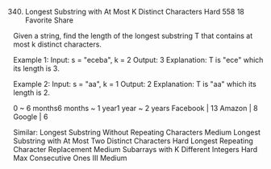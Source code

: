 340. Longest Substring with At Most K Distinct Characters
Hard 558 18 Favorite Share

Given a string, find the length of the longest substring T that contains at most k distinct characters.

Example 1:
Input: s = "eceba", k = 2
Output: 3
Explanation: T is "ece" which its length is 3.

Example 2:
Input: s = "aa", k = 1
Output: 2
Explanation: T is "aa" which its length is 2.

0 ~ 6 months6 months ~ 1 year1 year ~ 2 years
Facebook | 13 Amazon | 8 Google | 6

Similar:
Longest Substring Without Repeating Characters Medium
Longest Substring with At Most Two Distinct Characters Hard
Longest Repeating Character Replacement Medium
Subarrays with K Different Integers Hard
Max Consecutive Ones III Medium
